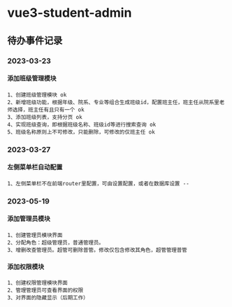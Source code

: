 # vue3-student-admin

## 待办事件记录

### 2023-03-23
#### 添加班级管理模块
```
1、创建班级管理模块 ok
2、新增班级功能，根据年级、院系、专业等组合生成班级id，配置班主任，班主任从院系里老师选择，班主任有且只有一个 ok
3、添加班级列表，支持分页 ok
4、实现班级查询，即根据班级名称、班级id等进行搜索查询 ok
5、班级名称原则上不可修改，只能删除，可修改的仅班主任 ok
```

### 2023-03-27
#### 左侧菜单栏自动配置
```
1、左侧菜单栏不在前端router里配置，可由设置配置，或者在数据库设置 --
```
### 2023-05-19
#### 添加管理员模块
```
1、创建管理员模块界面
2、分配角色：超级管理员，普通管理员。
3、增删改查管理员。超管可删除普管。修改仅包含修改其角色，超管管理普管
```
#### 添加权限模块
```
1、创建权限管理模块界面
2、管理管理员可查看界面的权限
3、对界面的隐藏显示（后期工作）
```
